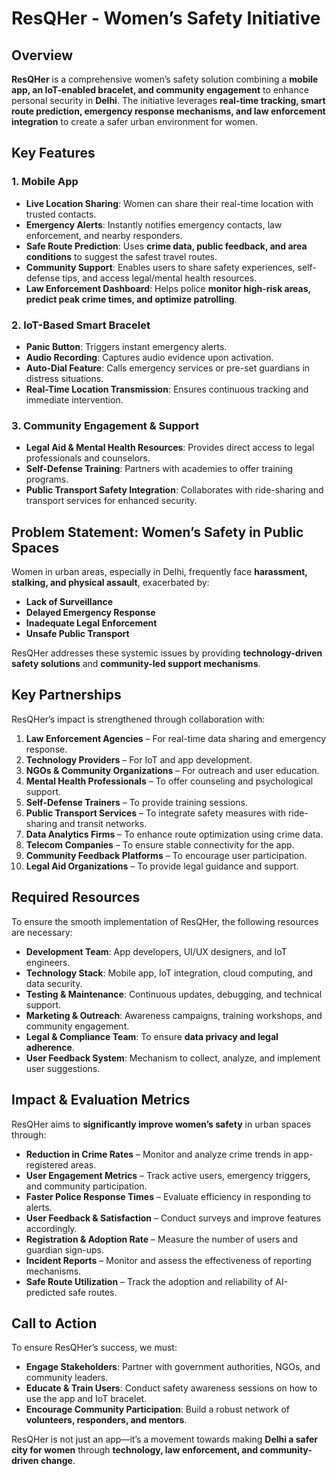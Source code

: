 # ResQHer - Women’s Safety Initiative

## Overview

**ResQHer** is a comprehensive women’s safety solution combining a **mobile app, an IoT-enabled bracelet, and community engagement** to enhance personal security in **Delhi**. The initiative leverages **real-time tracking, smart route prediction, emergency response mechanisms, and law enforcement integration** to create a safer urban environment for women.

## Key Features

### **1. Mobile App**
- **Live Location Sharing**: Women can share their real-time location with trusted contacts.
- **Emergency Alerts**: Instantly notifies emergency contacts, law enforcement, and nearby responders.
- **Safe Route Prediction**: Uses **crime data, public feedback, and area conditions** to suggest the safest travel routes.
- **Community Support**: Enables users to share safety experiences, self-defense tips, and access legal/mental health resources.
- **Law Enforcement Dashboard**: Helps police **monitor high-risk areas, predict peak crime times, and optimize patrolling**.

### **2. IoT-Based Smart Bracelet**
- **Panic Button**: Triggers instant emergency alerts.
- **Audio Recording**: Captures audio evidence upon activation.
- **Auto-Dial Feature**: Calls emergency services or pre-set guardians in distress situations.
- **Real-Time Location Transmission**: Ensures continuous tracking and immediate intervention.

### **3. Community Engagement & Support**
- **Legal Aid & Mental Health Resources**: Provides direct access to legal professionals and counselors.
- **Self-Defense Training**: Partners with academies to offer training programs.
- **Public Transport Safety Integration**: Collaborates with ride-sharing and transport services for enhanced security.

## **Problem Statement: Women’s Safety in Public Spaces**
Women in urban areas, especially in Delhi, frequently face **harassment, stalking, and physical assault**, exacerbated by:
- **Lack of Surveillance**
- **Delayed Emergency Response**
- **Inadequate Legal Enforcement**
- **Unsafe Public Transport**
  
ResQHer addresses these systemic issues by providing **technology-driven safety solutions** and **community-led support mechanisms**.

## **Key Partnerships**
ResQHer’s impact is strengthened through collaboration with:
1. **Law Enforcement Agencies** – For real-time data sharing and emergency response.
2. **Technology Providers** – For IoT and app development.
3. **NGOs & Community Organizations** – For outreach and user education.
4. **Mental Health Professionals** – To offer counseling and psychological support.
5. **Self-Defense Trainers** – To provide training sessions.
6. **Public Transport Services** – To integrate safety measures with ride-sharing and transit networks.
7. **Data Analytics Firms** – To enhance route optimization using crime data.
8. **Telecom Companies** – To ensure stable connectivity for the app.
9. **Community Feedback Platforms** – To encourage user participation.
10. **Legal Aid Organizations** – To provide legal guidance and support.

## **Required Resources**
To ensure the smooth implementation of ResQHer, the following resources are necessary:
- **Development Team**: App developers, UI/UX designers, and IoT engineers.
- **Technology Stack**: Mobile app, IoT integration, cloud computing, and data security.
- **Testing & Maintenance**: Continuous updates, debugging, and technical support.
- **Marketing & Outreach**: Awareness campaigns, training workshops, and community engagement.
- **Legal & Compliance Team**: To ensure **data privacy and legal adherence**.
- **User Feedback System**: Mechanism to collect, analyze, and implement user suggestions.

## **Impact & Evaluation Metrics**
ResQHer aims to **significantly improve women’s safety** in urban spaces through:
- **Reduction in Crime Rates** – Monitor and analyze crime trends in app-registered areas.
- **User Engagement Metrics** – Track active users, emergency triggers, and community participation.
- **Faster Police Response Times** – Evaluate efficiency in responding to alerts.
- **User Feedback & Satisfaction** – Conduct surveys and improve features accordingly.
- **Registration & Adoption Rate** – Measure the number of users and guardian sign-ups.
- **Incident Reports** – Monitor and assess the effectiveness of reporting mechanisms.
- **Safe Route Utilization** – Track the adoption and reliability of AI-predicted safe routes.

## **Call to Action**
To ensure ResQHer’s success, we must:
- **Engage Stakeholders**: Partner with government authorities, NGOs, and community leaders.
- **Educate & Train Users**: Conduct safety awareness sessions on how to use the app and IoT bracelet.
- **Encourage Community Participation**: Build a robust network of **volunteers, responders, and mentors**.

ResQHer is not just an app—it’s a movement towards making **Delhi a safer city for women** through **technology, law enforcement, and community-driven change**.
